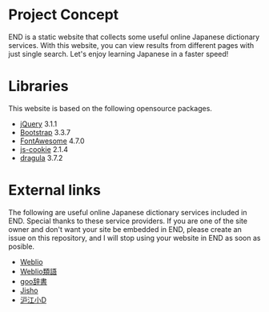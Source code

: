 # Project Concept

END is a static website that collects some useful online Japanese dictionary services.
With this website, you can view results from different pages with just single search.
Let's enjoy learning Japanese in a faster speed!

# Libraries

This website is based on the following opensource packages.
- [jQuery](https://jquery.com/) 3.1.1
- [Bootstrap](http://getbootstrap.com/) 3.3.7
- [FontAwesome](http://fontawesome.io/) 4.7.0
- [js-cookie](https://github.com/js-cookie/js-cookie) 2.1.4
- [dragula](https://github.com/bevacqua/dragula) 3.7.2

# External links

The following are useful online Japanese dictionary services included in END.
Special thanks to these service providers.
If you are one of the site owner and don't want your site be embedded in END, please create an issue on this repository, and I will stop using your website in END as soon as posible.
- [Weblio](http://www.weblio.jp/content/)
- [Weblio類語](http://thesaurus.weblio.jp/)
- [goo辞書](https://dictionary.goo.ne.jp/)
- [Jisho](http://jisho.org/)
- [沪江小D](https://dict.hjenglish.com/jp/)
